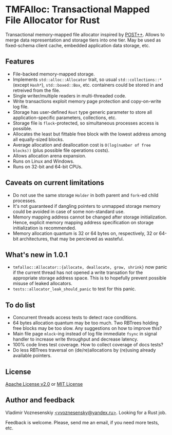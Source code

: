 # TMFAlloc: Transactional Mapped File Allocator for Rust

Transactional memory-mapped file allocator inspired by
[POST++](https://github.com/knizhnik/POST--). Allows to merge data
representation and storage tiers into one tier. May be used as fixed-schema
client cache, embedded application data storage, etc.

## Features
 * File-backed memory-mapped storage.
 * Implements `std::alloc::Allocator` trait, so usual `std::collections::*`
   (except `Hash*`), `std::boxed::Box`, etc. containers could be stored in and
   retreived from the file.
 * Single writer/multiple readers in multi-threaded code.
 * Write transactions exploit memory page protection and copy-on-write log
   file.
 * Storage has user-defined `Root` type generic parameter to
   store all application-specific parameters, collections, etc.
 * Storage file is `flock`-protected, so simultaneous processes access is
   possible.
 * Allocates the least but fittable free block with the lowest address among
   all equally-sized blocks.
 * Average allocation and deallocation cost is `O(log(number of free blocks))`
   (plus possible file operations costs).
 * Allows allocation arena expansion.
 * Runs on Linux and Windows.
 * Runs on 32-bit and 64-bit CPUs.

## Caveats on current limitations
 * Do not use the same storage `Holder` in both parent and `fork`-ed child
   processes.
 * It's not guaranteed if dangling pointers to unmapped storage memory could be
   avoided in case of some non-standard use.
 * Memory mapping address cannot be changed after storage initialization. Hence,
   explicit memory mapping address specification on storage initialization is
   recommended.
 * Memory allocation quantum is 32 or 64 bytes on, respectively, 32 or 64-bit
   architectures, that may be percieved as wasteful.

## What's new in 1.0.1
 * `tmfalloc::Allocator::{allocate, deallocate, grow, shrink}` now panic if
   the current thread has not opened a write transation for the appropriate
   storage address space. This is to hopefully prevent possible misuse of leaked
   allocators.
 * `tests::allocator_leak_should_panic` to test for this panic.

## To do list
 * Concurrent threads access tests to detect race conditions.
 * 64 bytes allocation quantum may be too much. Two RBTrees holding free blocks
   may be too slow. Any suggestions on how to improve this?
 * Main file page `mlock`-ing instead of log file immediate `fsync` in signal
   handler to increase write throughput and decrease latency.
 * 100% code lines test coverage. How to collect coverage of docs tests?
 * Do less RBTrees traversal on (de/re)allocations by (re)using already
   available pointers.

## License
[Apache License v2.0](tmfalloc/blob?file=LICENSE-APACHE) or
[MIT License](tmfalloc/blob?file=LICENSE-MIT)

## Author and feedback

Vladimir Voznesenskiy [\<vvoznesensky@yandex.ru\>](
    mailto:vvoznesensky@yandex.ru). Looking for a Rust job.

Feedback is welcome. Please, send me an email, if you need more tests, etc.

